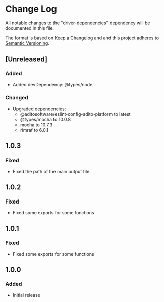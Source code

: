 # Change Log

All notable changes to the "driver-dependencies" dependency will be documented in this file.

The format is based on [Keep a Changelog](http://keepachangelog.com/) and and this project adheres to [Semantic Versioning](https://semver.org/spec/v2.0.0.html).

## [Unreleased]

### Added

- Added devDependency: @types/node

### Changed

- Upgraded dependencies:
  - @aditosoftware/eslint-config-adito-platform to latest
  - @types/mocha to 10.0.8
  - mocha to 10.7.3
  - rimraf to 6.0.1

## 1.0.3

### Fixed

- Fixed the path of the main output file

## 1.0.2

### Fixed

- Fixed some exports for some functions

## 1.0.1

### Fixed

- Fixed some exports for some functions

## 1.0.0

### Added

- Initial release
